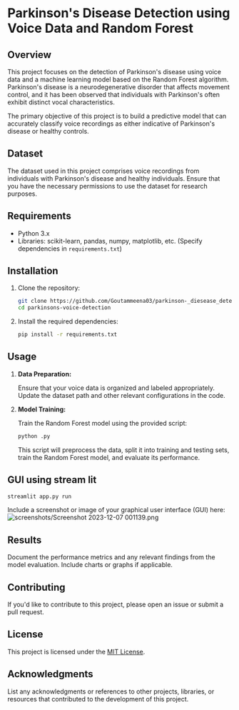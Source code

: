 # Parkinson's Disease Detection using Voice Data and Random Forest

## Overview

This project focuses on the detection of Parkinson's disease using voice data and a machine learning model based on the Random Forest algorithm. Parkinson's disease is a neurodegenerative disorder that affects movement control, and it has been observed that individuals with Parkinson's often exhibit distinct vocal characteristics.

The primary objective of this project is to build a predictive model that can accurately classify voice recordings as either indicative of Parkinson's disease or healthy controls.

## Dataset

The dataset used in this project comprises voice recordings from individuals with Parkinson's disease and healthy individuals. Ensure that you have the necessary permissions to use the dataset for research purposes.

## Requirements

- Python 3.x
- Libraries: scikit-learn, pandas, numpy, matplotlib, etc. (Specify dependencies in `requirements.txt`)

## Installation

1. Clone the repository:

   ```bash
   git clone https://github.com/Goutammeena03/parkinson-_diesease_detection_using_randomforest.git
   cd parkinsons-voice-detection
   ```

2. Install the required dependencies:

   ```bash
   pip install -r requirements.txt
   ```

## Usage

1. **Data Preparation:**

   Ensure that your voice data is organized and labeled appropriately. Update the dataset path and other relevant configurations in the code.

2. **Model Training:**

   Train the Random Forest model using the provided script:

   ```bash
   python .py
   ```

   This script will preprocess the data, split it into training and testing sets, train the Random Forest model, and evaluate its performance.
## GUI using stream lit 
   ```bash
   streamlit app.py run
   ```
Include a screenshot or image of your graphical user interface (GUI) here:
![screenshots/Screenshot 2023-12-07 001139.png](https://www.google.com/imgres?imgurl=https%3A%2F%2Fwww.adobe.com%2Fin%2Fexpress%2Ffeature%2Fimage%2Fmedia_16ad2258cac6171d66942b13b8cd4839f0b6be6f3.png%3Fwidth%3D750%26format%3Dpng%26optimize%3Dmedium&tbnid=vDwLTpPVm0W-4M&vet=12ahUKEwjBlp6VwPuCAxUL9qACHUGDA0MQMygDegQIARB0..i&imgrefurl=https%3A%2F%2Fwww.adobe.com%2Fin%2Fexpress%2Ffeature%2Fimage%2Fpng&docid=ZT10UzFBfptftM&w=750&h=579&q=png%20image&ved=2ahUKEwjBlp6VwPuCAxUL9qACHUGDA0MQMygDegQIARB0)
## Results

Document the performance metrics and any relevant findings from the model evaluation. Include charts or graphs if applicable.

## Contributing

If you'd like to contribute to this project, please open an issue or submit a pull request.

## License

This project is licensed under the [MIT License](LICENSE).

## Acknowledgments

List any acknowledgments or references to other projects, libraries, or resources that contributed to the development of this project.


